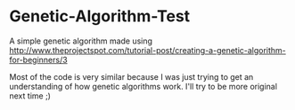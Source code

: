 # Genetic-Algorithm-Test
A simple genetic algorithm made using http://www.theprojectspot.com/tutorial-post/creating-a-genetic-algorithm-for-beginners/3

Most of the code is very similar because I was just trying to get an understanding of how genetic algorithms work.
I'll try to be more original next time ;)
